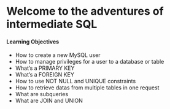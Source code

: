 <h1>Welcome to the adventures of intermediate SQL</h1>
<h4>Learning Objectives</h4>
<ul>
<li>How to create a new MySQL user</li>
<li>How to manage privileges for a user to a database or table</li>
<li>What’s a PRIMARY KEY</li>
<li>What’s a FOREIGN KEY</li>
<li>How to use NOT NULL and UNIQUE constraints</li>
<li>How to retrieve datas from multiple tables in one request</li>
<li>What are subqueries</li>
<li>What are JOIN and UNION</li>
</ul>
